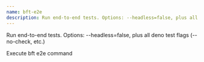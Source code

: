 ```yaml
---
name: bft-e2e
description: Run end-to-end tests. Options: --headless=false, plus all deno test flags (--no-check, etc.)
---
```


Run end-to-end tests. Options: --headless=false, plus all deno test flags
(--no-check, etc.)

Execute bft e2e command
